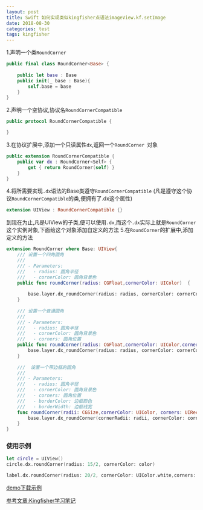 ```yaml
---
layout: post
title: Swift 如何实现类似kingfisher点语法imageView.kf.setImage
date: 2018-08-30
categories: test
tags: kingfisher  
---
```


1.声明一个类`RoundCorner `
```swift
public final class RoundCorner<Base> {
    
    public let base : Base
    public init(_ base : Base){
        self.base = base
    }
}
```

2.声明一个空协议,协议名`RoundCornerCompatible`
```swift
public protocol RoundCornerCompatible {

}
```
3.在协议扩展中,添加一个只读属性`dx`,返回一个`RoundCorner `对象
```swift
public extension RoundCornerCompatible {
    public var dx : RoundCorner<Self> {
        get { return RoundCorner(self) }
    }
}
```

4.将所需要实现`.dx`语法的Base类遵守`RoundCornerCompatible`
(凡是遵守这个协议`RoundCornerCompatible`的类,便拥有了.dx这个属性)
```swift
extension UIView : RoundCornerCompatible {}
```

到现在为止,凡是UIView的子类,便可以使用`.dx`,而这个`.dx`实际上就是`RoundCorner`这个实例对象,下面给这个对象添加自定义的方法
5.在`RoundCorner`的扩展中,添加定义的方法
```swift
extension RoundCorner where Base: UIView{
    /// 设置一个四角圆角
    ///
    /// - Parameters:
    ///   - radius: 圆角半径
    ///   - cornerColor: 圆角背景色
    public func roundCorner(radius: CGFloat,cornerColor: UIColor)  {
        
        base.layer.dx_roundCorner(radius: radius, cornerColor: cornerColor)
    }
    
    /// 设置一个普通圆角
    ///
    /// - Parameters:
    ///   - radius: 圆角半径
    ///   - cornerColor: 圆角背景色
    ///   - corners: 圆角位置
    public func roundCorner(radius: CGFloat,cornerColor: UIColor,corners: UIRectCorner) {
        base.layer.dx_roundCorner(radius: radius, cornerColor: cornerColor, corners: corners)
    }
    
    ///  设置一个带边框的圆角
    ///
    /// - Parameters:
    ///   - radius: 圆角半径
    ///   - cornerColor: 圆角背景色
    ///   - corners: 圆角位置
    ///   - borderColor: 边框颜色
    ///   - borderWidth: 边框线宽
    func roundCorner(radii: CGSize,cornerColor: UIColor, corners: UIRectCorner, borderColor: UIColor, borderWidth: CGFloat)  {
        base.layer.dx_roundCorner(cornerRadii: radii, cornerColor: cornerColor, corners: corners, borderColor: borderColor, borderWidth: borderWidth)
    }
}
```

### 使用示例

```swift
let circle = UIView()
circle.dx.roundCorner(radius: 15/2, cornerColor: color)

label.dx.roundCorner(radius: 20/2, cornerColor: UIColor.white,corners: [.topLeft,.topRight, .bottomRight, .bottomLeft])
```

[demo下载示例](https://github.com/dongxiexidu/UIViewRoundCorner)

[参考文章:Kingfisher学习笔记](https://www.jianshu.com/p/470944c81e28)
